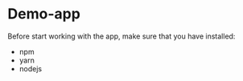# Demo-app

Before start working with the app, make sure that you have installed:
- npm
- yarn
- nodejs